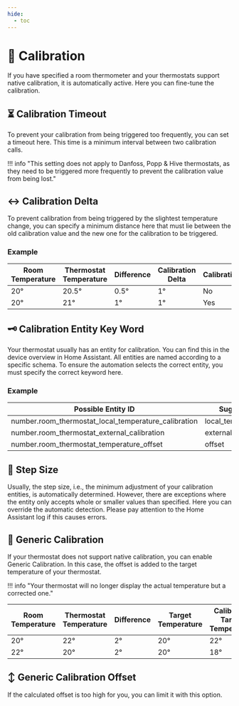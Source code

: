 ```yaml
---
hide:
  - toc
---
```

# 🧭 Calibration

If you have specified a room thermometer and your thermostats support native calibration, it is automatically active. Here you can fine-tune the calibration.

## ⏳ Calibration Timeout

To prevent your calibration from being triggered too frequently, you can set a timeout here. This time is a minimum interval between two calibration calls.

!!! info "This setting does not apply to Danfoss, Popp & Hive thermostats, as they need to be triggered more frequently to prevent the calibration value from being lost."

## ↔️ Calibration Delta

To prevent calibration from being triggered by the slightest temperature change, you can specify a minimum distance here that must lie between the old calibration value and the new one for the calibration to be triggered.

### Example

| Room Temperature | Thermostat Temperature | Difference | Calibration Delta | Calibration |
| ---------------- | ---------------------- | ---------- | ----------------- | ----------- |
| 20°              | 20.5°                  | 0.5°       | 1°                | No          |
| 20°              | 21°                    | 1°         | 1°                | Yes         |

## 🗝️ Calibration Entity Key Word

Your thermostat usually has an entity for calibration. You can find this in the device overview in Home Assistant. All entities are named according to a specific schema. To ensure the automation selects the correct entity, you must specify the correct keyword here.

### Example

| Possible Entity ID                                   | Suggested Keyword             |
| ---------------------------------------------------- | ----------------------------- |
| number.room_thermostat_local_temperature_calibration | local_temperature_calibration |
| number.room_thermostat_external_calibration          | external_calibration          |
| number.room_thermostat_temperature_offset            | offset                        |


## 🦶 Step Size

Usually, the step size, i.e., the minimum adjustment of your calibration entities, is automatically determined. However, there are exceptions where the entity only accepts whole or smaller values than specified. Here you can override the automatic detection. Please pay attention to the Home Assistant log if this causes errors.

## 🧭 Generic Calibration

If your thermostat does not support native calibration, you can enable Generic Calibration. In this case, the offset is added to the target temperature of your thermostat.

!!! info "Your thermostat will no longer display the actual temperature but a corrected one."

| Room Temperature | Thermostat Temperature | Difference | Target Temperature | Calibrated Target Temperature |
| ---------------- | ---------------------- | ---------- | ------------------ | ----------------------------- |
| 20°              | 22°                    | 2°         | 20°                | 22°                           |
| 22°              | 20°                    | 2°         | 20°                | 18°                           |

## ↕️ Generic Calibration Offset

If the calculated offset is too high for you, you can limit it with this option.
